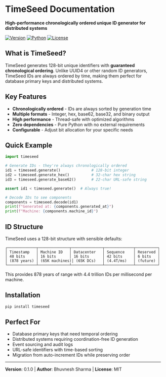 # TimeSeed Documentation

**High-performance chronologically ordered unique ID generator for distributed systems**

[![Version](https://img.shields.io/badge/version-0.1.0-blue.svg)](https://github.com/devilsautumn/timeseed)
[![Python](https://img.shields.io/badge/python-3.8%2B-blue.svg)](https://python.org)
[![License](https://img.shields.io/badge/license-MIT-green.svg)](https://github.com/devilsautumn/timeseed/blob/main/LICENSE)

## What is TimeSeed?

TimeSeed generates 128-bit unique identifiers with **guaranteed chronological ordering**. Unlike UUID4 or other random ID generators, TimeSeed IDs are always ordered by time, making them perfect for database primary keys and distributed systems.

## Key Features

- **Chronologically ordered** - IDs are always sorted by generation time
- **Multiple formats** - Integer, hex, base62, base32, and binary output
- **High performance** - Thread-safe with optimized algorithms
- **Zero dependencies** - Pure Python with no external requirements
- **Configurable** - Adjust bit allocation for your specific needs

## Quick Example

```python
import timeseed

# Generate IDs - they're always chronologically ordered
id1 = timeseed.generate()              # 128-bit integer
id2 = timeseed.generate_hex()          # 32-char hex string  
id3 = timeseed.generate_base62()       # 22-char URL-safe string

assert id1 < timeseed.generate()  # Always true!

# Decode IDs to see components
components = timeseed.decode(id1)
print(f"Generated at: {components.generated_at}")
print(f"Machine: {components.machine_id}")
```

## ID Structure

TimeSeed uses a 128-bit structure with sensible defaults:

```
┌─────────────┬──────────────┬──────────────┬─────────────┬──────────┐
│ Timestamp   │ Machine ID   │ Datacenter   │ Sequence    │ Reserved │
│ 48 bits     │ 16 bits      │ 16 bits      │ 42 bits     │ 6 bits   │
│ (878 years) │ (65K machines)│ (65K DCs)   │ (4.4T/ms)   │ (future) │
└─────────────┴──────────────┴──────────────┴─────────────┴──────────┘
```

This provides 878 years of range with 4.4 trillion IDs per millisecond per machine.

## Installation

```bash
pip install timeseed
```

## Perfect For

- Database primary keys that need temporal ordering
- Distributed systems requiring coordination-free ID generation
- Event sourcing and audit logs
- URL-safe identifiers with time-based sorting
- Migration from auto-increment IDs while preserving order

---

**Version**: 0.1.0 | **Author**: Bhuvnesh Sharma | **License**: MIT
